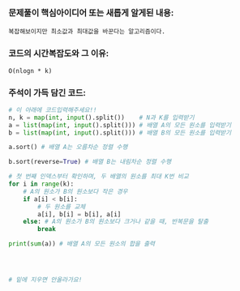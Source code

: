 ### 문제풀이 핵심아이디어 또는 새롭게 알게된 내용: 
    복잡해보이지만 최소값과 최대값을 바꾼다는 알고리즘이다.
    
### 코드의 시간복잡도와 그 이유:
    O(nlogn * k) 
    
    
### 주석이 가득 담긴 코드:
```python
# 이 아래에 코드입력해주세요!!
n, k = map(int, input().split())    # N과 K를 입력받기
a = list(map(int, input().split())) # 배열 A의 모든 원소를 입력받기
b = list(map(int, input().split())) # 배열 B의 모든 원소를 입력받기

a.sort() # 배열 A는 오름차순 정렬 수행

b.sort(reverse=True) # 배열 B는 내림차순 정렬 수행

# 첫 번째 인덱스부터 확인하며, 두 배열의 원소를 최대 K번 비교
for i in range(k):
    # A의 원소가 B의 원소보다 작은 경우
    if a[i] < b[i]:
        # 두 원소를 교체
        a[i], b[i] = b[i], a[i]
    else: # A의 원소가 B의 원소보다 크거나 같을 때, 반복문을 탈출
        break

print(sum(a)) # 배열 A의 모든 원소의 합을 출력




# 밑에 지우면 안올라가요!
```